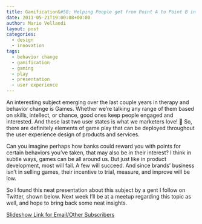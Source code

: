 ```yaml
---
title: Gamification&#58; Helping People get from Point A to Point B in their Lives
date: 2011-05-21T19:00:08+00:00
author: Mario Vellandi
layout: post
categories:
  - design
  - innovation
tags:
  - behavior change
  - gamification
  - gaming
  - play
  - presentation
  - user experience
---
```

An interesting subject emerging over the last couple years in therapy and behavior change is Games. Whether we&#8217;re talking any range of them based on skills, intellect, or chance, good ones keep people engaged and interested. And these last two user states is what we marketers love! 🙂 So, there are definitely elements of game play that can be deployed throughout the user experience design of products and services.

Can you imagine perhaps how banks could reward you with points for certain behaviors you&#8217;ve taken, that may also be in their interest? I think in subtle ways, games can be all around us. But just like in product development, most will fail. A few will succeed. And since brands&#8217; business isn&#8217;t in selling games, their incentive to trial, measure, and improve will be low.

So I found this neat presentation about this subject by a gent I follow on Twitter, shown below. Next week I&#8217;ll be at a meetup regarding this topic as well, and hope to bring back some neat insights.

[Slideshow Link for Email/Other Subscribers](http://www.slideshare.net/sylvain/gamification-8024454)
